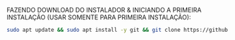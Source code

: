 FAZENDO DOWNLOAD DO INSTALADOR & INICIANDO A PRIMEIRA INSTALAÇÃO (USAR SOMENTE PARA PRIMEIRA INSTALAÇÃO):

```bash
sudo apt update && sudo apt install -y git && git clone https://github.com/ivanosiv/installwpp.git && sudo chmod -R 777 installwpp && cd installwpp && sudo ./install_primaria
```
